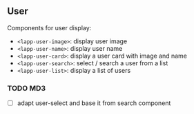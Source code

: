 ## User

Components for user display: 
- `<lapp-user-image>`: display user image
- `<lapp-user-name>`: display user name
- `<lapp-user-card>`: display a user card with image and name
- `<lapp-user-search>`: select / search a user from a list
- `<lapp-user-list>`: display a list of users


### TODO MD3
- [ ] adapt user-select and base it from search component



